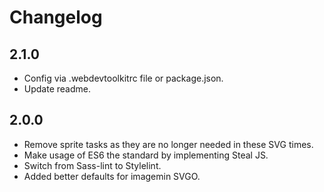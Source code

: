 # Changelog

## 2.1.0 
- Config via .webdevtoolkitrc file or package.json.
- Update readme.

## 2.0.0
- Remove sprite tasks as they are no longer needed in these SVG times.
- Make usage of ES6 the standard by implementing Steal JS.
- Switch from Sass-lint to Stylelint.
- Added better defaults for imagemin SVGO.
